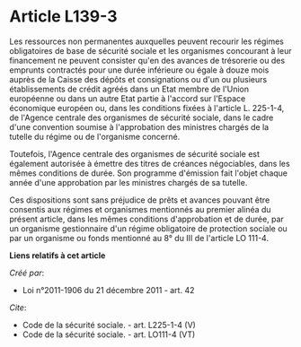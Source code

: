 # Article L139-3

Les ressources non permanentes auxquelles peuvent recourir les régimes obligatoires de base de sécurité sociale et les
organismes concourant à leur financement ne peuvent consister qu'en des avances de trésorerie ou des emprunts contractés pour
une durée inférieure ou égale à douze mois auprès de la Caisse des dépôts et consignations ou d'un ou plusieurs
établissements de crédit agréés dans un Etat membre de l'Union européenne ou dans un autre Etat partie à l'accord sur
l'Espace économique européen ou, dans les conditions fixées à l'article L. 225-1-4, de l'Agence centrale des organismes de
sécurité sociale, dans le cadre d'une convention soumise à l'approbation des ministres chargés de la tutelle du régime ou de
l'organisme concerné. 

Toutefois, l'Agence centrale des organismes de sécurité sociale est également autorisée à émettre des titres de créances
négociables, dans les mêmes conditions de durée. Son programme d'émission fait l'objet chaque année d'une approbation par les
ministres chargés de sa tutelle. 

Ces dispositions sont sans préjudice de prêts et avances pouvant être consentis aux régimes et organismes mentionnés au
premier alinéa du présent article, dans les mêmes conditions d'approbation et de durée, par un organisme gestionnaire d'un
régime obligatoire de protection sociale ou par un organisme ou fonds mentionné au 8° du III de l'article LO 111-4.

**Liens relatifs à cet article**

_Créé par_:

  - Loi n°2011-1906 du 21 décembre 2011 - art. 42

_Cite_:

  - Code de la sécurité sociale. - art. L225-1-4 (V)
  - Code de la sécurité sociale. - art. LO111-4 (VT)
